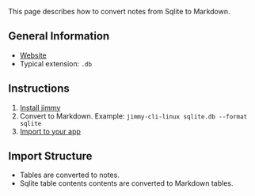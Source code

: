 This page describes how to convert notes from Sqlite to Markdown.

## General Information

- [Website](https://www.sqlite.org/index.html)
- Typical extension: `.db`

## Instructions

1. [Install jimmy](../index.md#installation)
2. Convert to Markdown. Example: `jimmy-cli-linux sqlite.db --format sqlite`
3. [Import to your app](../import_instructions.md)

## Import Structure

- Tables are converted to notes.
- Sqlite table contents contents are converted to Markdown tables.
